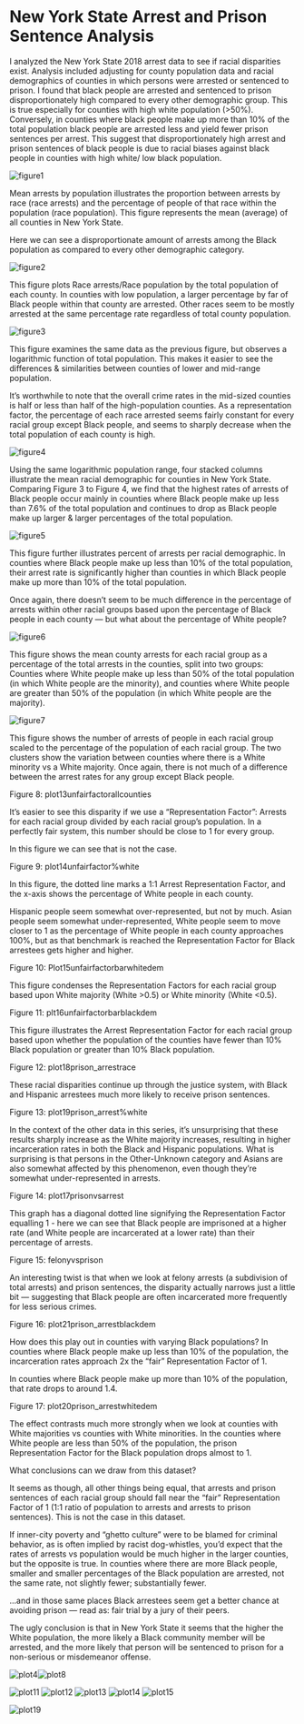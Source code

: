 # New York State Arrest and Prison Sentence Analysis
I analyzed the New York State 2018 arrest data to see if racial disparities exist. Analysis included adjusting for county population data and racial demographics of counties in which persons were arrested or sentenced to prison. I found that black people are arrested and sentenced to prison disproportionately high compared to every other demographic group. This is true especially for counties with high white population (>50%). Conversely, in counties where black people make up more than 10% of the total population black people are arrested less and yield fewer prison sentences per arrest. This suggest that disproportionately high arrest and prison sentences of black people is due to racial biases against black people in counties with high white/ low black population.



![figure1](/images/plot2arrestdemographic.png)





Mean arrests by population illustrates the proportion between arrests by race (race arrests) and the percentage of people of that race within the population (race population). This figure represents the mean (average) of all counties in New York State.

Here we can see a disproportionate amount of arrests among the Black population as compared to every other demographic category.



![figure2](/images/plot3arrestvpopulation.png)



This figure plots Race arrests/Race population by the total population of each county. In counties with low population, a larger percentage by far of Black people within that county are arrested. Other races seem to be mostly arrested at the same percentage rate regardless of total county population. 



![figure3](/images/racelogpop.png)



This figure examines the same data as the previous figure, but observes a logarithmic function of total population. This makes it easier to see the differences & similarities between counties of lower and mid-range population. 



It’s worthwhile to note that the overall crime rates in the mid-sized counties is half or less than half of the high-population counties. As a representation factor, the percentage of each race arrested seems fairly constant for every racial group except Black people, and seems to sharply decrease when the total population of each county is high. 


![figure4](/images/populationbarplot.png)




Using the same logarithmic population range, four stacked columns illustrate the mean racial demographic for counties in New York State. Comparing Figure 3 to Figure 4, we find that the highest rates of arrests of Black people occur mainly in counties where Black people make up less than 7.6% of the total population and continues to drop as Black people make up larger & larger percentages of the total population.


![figure5](/images/plot12bararrestvsblackdem.png)




This figure further illustrates percent of arrests per racial demographic. In counties where Black people make up less than 10% of the total population, their arrest rate is significantly higher than counties in which Black people make up more than 10% of the total population. 



Once again, there doesn’t seem to be much difference in the percentage of arrests within other racial groups based upon the percentage of Black people in each county — but what about the percentage of White people?


![figure6](/images/plot9%arrestvswhitedem.png)




This figure shows the mean county arrests for each racial group as a percentage of the total arrests in the counties, split into two groups: Counties where White people make up less than 50% of the total population (in which White people are the minority), and counties where White people are greater than 50% of the population (in which White people are the majority).


![figure7](/images/plot10bararrestvswhitedem.png)




This figure shows the number of arrests of people in each racial group scaled to the percentage of the population of each racial group. The two clusters show the variation between counties where there is a White minority vs a White majority. Once again, there is not much of a difference between the arrest rates for any group except Black people.



Figure 8: plot13unfairfactorallcounties



It’s easier to see this disparity if we use a “Representation Factor”: Arrests for each racial group divided by each racial group’s population. In a perfectly fair system, this number should be close to 1 for every group.



In this figure we can see that is not the case.



Figure 9: plot14unfairfactor%white



In this figure, the dotted line marks a 1:1 Arrest Representation Factor, and the x-axis shows the percentage of White people in each county.



Hispanic people seem somewhat over-represented, but not by much. Asian people seem somewhat under-represented, White people seem to move closer to 1 as the percentage of White people in each county approaches 100%, but as that benchmark is reached the Representation Factor for Black arrestees gets higher and higher.



Figure 10: Plot15unfairfactorbarwhitedem



This figure condenses the Representation Factors for each racial group based upon White majority (White >0.5) or White minority (White <0.5).



Figure 11: plt16unfairfactorbarblackdem



This figure illustrates the Arrest Representation Factor for each racial group based upon whether the population of the counties have fewer than 10% Black population or greater than 10% Black population.



Figure 12: plot18prison_arrestrace



These racial disparities continue up through the justice system, with Black and Hispanic arrestees much more likely to receive prison sentences.



Figure 13: plot19prison_arrest%white



In the context of the other data in this series, it’s unsurprising that these results sharply increase as the White majority increases, resulting in higher incarceration rates in both the Black and Hispanic populations. What is surprising is that persons in the Other-Unknown category and Asians are also somewhat affected by this phenomenon, even though they’re somewhat under-represented in arrests.



Figure 14: plot17prisonvsarrest



This graph has a diagonal dotted line signifying the Representation Factor equalling 1 - here we can see that Black people are imprisoned at a higher rate (and White people are incarcerated at a lower rate) than their percentage of arrests.



Figure 15: felonyvsprison



An interesting twist is that when we look at felony arrests (a subdivision of total arrests) and prison sentences, the disparity actually narrows just a little bit — suggesting that Black people are often incarcerated more frequently for less serious crimes.



Figure 16: plot21prison_arrestblackdem



How does this play out in counties with varying Black populations? In counties where Black people make up less than 10% of the population, the incarceration rates approach 2x the “fair” Representation Factor of 1.

In counties where Black people make up more than 10% of the population, that rate drops to around 1.4.



Figure 17: plot20prison_arrestwhitedem



The effect contrasts much more strongly when we look at counties with White majorities vs counties with White minorities. In the counties where White people are less than 50% of the population, the prison Representation Factor for the Black population drops almost to 1. 





What conclusions can we draw from this dataset?



It seems as though, all other things being equal, that arrests and prison sentences of each racial group should fall near the “fair” Representation Factor of 1 (1:1 ratio of population to arrests and arrests to prison sentences). This is not the case in this dataset.



If inner-city poverty and “ghetto culture” were to be blamed for criminal behavior, as is often implied by racist dog-whistles, you’d expect that the rates of arrests vs population would be much higher in the larger counties, but the opposite is true. In counties where there are more Black people, smaller and smaller percentages of the Black population are arrested, not the same rate, not slightly fewer; substantially fewer.

…and in those same places Black arrestees seem get a better chance at avoiding prison — read as: fair trial by a jury of their peers.



The ugly conclusion is that in New York State it seems that the higher the White population, the more likely a Black community member will be arrested, and the more likely that person will be sentenced to prison for a non-serious or misdemeanor offense.












![plot4](/images/plot4arrestvslogpopulation.png)![plot8](/images/plot8arrestvsblackpercent.png)





![plot11](/images/plot11blackdemhist.png)
![plot12](/images/plot12bararrestvsblackdem.png)
![plot13](/images/plot13unfairfactorallcounties.png)
![plot14](/images/plot14unfairfactor%25white.png)
![plot15](/images/plot15unfairfactorbarwhitedem.png)

![plot19](/images/plot19prison:arrest%25white.png)



